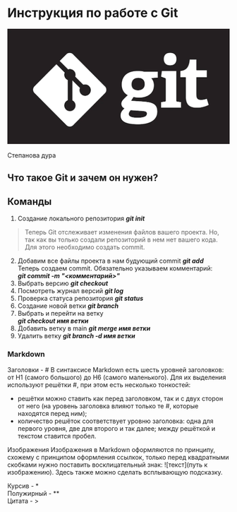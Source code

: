 # Инструкция по работе с Git
![git](git.jpg)

Степанова дура


## Что такое Git и зачем он нужен?
## Команды 
1.  Создание локального репозитория 
***git init***
>Теперь Git отслеживает изменения файлов вашего проекта. Но, так как вы только создали репозиторий в нем нет вашего кода. Для этого необходимо создать commit.
2. Добавим все файлы проекта в нам будующий commit
***git add***  
Теперь создаем commit. Обязательно указываем комментарий:  
***git commit -m "<комментарий>"***
3. Выбрать версию ***git checkout***
4. Посмотреть журнал версий ***git log***
5. Проверка статуса репозитория ***git status***
6. Создание новой ветки ***git branch***
7. Выбрать и перейти на ветку   
***git checkout имя ветки***
8. Добавить ветку в main ***git merge имя ветки***
9. Удалить ветку ***git branch -d имя ветки***

### Markdown

Заголовки - #
В синтаксисе Markdown есть шесть уровней заголовков: от H1 (самого большого) до H6 (самого маленького). Для их выделения используют решётки #, при этом есть несколько тонкостей:
- решётки можно ставить как перед заголовком, так и с двух сторон от него (на уровень заголовка влияют только те #, которые находятся перед ним);
- количество решёток соответствует уровню заголовка: одна для первого уровня, две для второго и так далее;
между решёткой и текстом ставится пробел.

Изображения Изображения в Markdown оформляются по принципу, схожему с принципом оформления ссылкок, только перед квадратными скобками нужно поставить восклицательный знак: ![текст](путь к изображению). Здесь также можно сделать всплывающую подсказку. 
 
Курсив - *  
Полужирный - **  
Цитата - >  